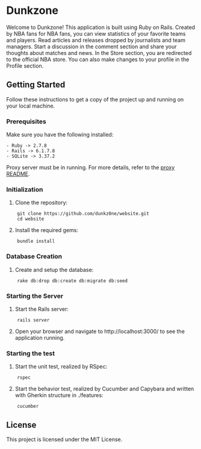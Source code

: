 # Dunkzone 

Welcome to Dunkzone! This application is built using Ruby on Rails. Created by NBA fans for NBA fans, you can view statistics of your favorite teams and players. Read articles and releases dropped by journalists and team managers. Start a discussion in the comment section and share your thoughts about matches and news. In the Store section, you are redirected to the official NBA store. You can also make changes to your profile in the Profile section.

## Getting Started

Follow these instructions to get a copy of the project up and running on your local machine.

### Prerequisites

Make sure you have the following installed:

```
- Ruby -> 2.7.8
- Rails -> 6.1.7.8
- SQLite -> 3.37.2
```
Proxy server must be in running. For more details, refer to the [proxy README](../proxy/README.md).

### Initialization

1. Clone the repository:
```
    git clone https://github.com/dunkz0ne/website.git
    cd website
```
    

2. Install the required gems:
```
    bundle install
``` 

### Database Creation

1. Create and setup the database:
```
    rake db:drop db:create db:migrate db:seed
```    

### Starting the Server

1. Start the Rails server:
```
    rails server
``` 

2. Open your browser and navigate to http://localhost:3000/ to see the application running.

### Starting the test

1. Start the unit test, realized by RSpec:
```
    rspec
``` 

2. Start the behavior test, realized by Cucumber and Capybara and written with Gherkin structure in ./features:
```
    cucumber
```
    
## License

This project is licensed under the MIT License.